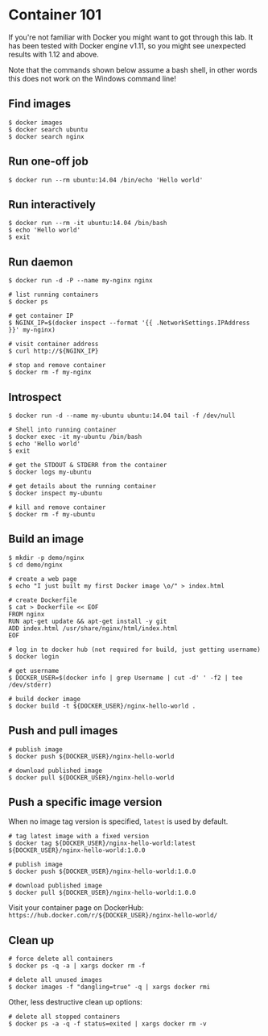 # Container 101

If you're not familiar with Docker you might want to got through this lab. It has been tested with Docker engine v1.11,
so you might see unexpected results with 1.12 and above.

Note that the commands shown below assume a bash shell, in other words this does not work on the Windows command line!

## Find images

```
$ docker images
$ docker search ubuntu
$ docker search nginx
```

## Run one-off job

```
$ docker run --rm ubuntu:14.04 /bin/echo 'Hello world'
```

## Run interactively

```
$ docker run --rm -it ubuntu:14.04 /bin/bash
$ echo 'Hello world'
$ exit
```

## Run daemon

```
$ docker run -d -P --name my-nginx nginx

# list running containers
$ docker ps

# get container IP
$ NGINX_IP=$(docker inspect --format '{{ .NetworkSettings.IPAddress }}' my-nginx)

# visit container address
$ curl http://${NGINX_IP}

# stop and remove container
$ docker rm -f my-nginx
```

## Introspect

```
$ docker run -d --name my-ubuntu ubuntu:14.04 tail -f /dev/null

# Shell into running container
$ docker exec -it my-ubuntu /bin/bash
$ echo 'Hello world'
$ exit

# get the STDOUT & STDERR from the container
$ docker logs my-ubuntu

# get details about the running container
$ docker inspect my-ubuntu

# kill and remove container
$ docker rm -f my-ubuntu
```

## Build an image

```
$ mkdir -p demo/nginx
$ cd demo/nginx

# create a web page
$ echo "I just built my first Docker image \o/" > index.html

# create Dockerfile
$ cat > Dockerfile << EOF
FROM nginx
RUN apt-get update && apt-get install -y git
ADD index.html /usr/share/nginx/html/index.html
EOF

# log in to docker hub (not required for build, just getting username)
$ docker login

# get username
$ DOCKER_USER=$(docker info | grep Username | cut -d' ' -f2 | tee /dev/stderr)

# build docker image
$ docker build -t ${DOCKER_USER}/nginx-hello-world .
```

## Push and pull images

```
# publish image
$ docker push ${DOCKER_USER}/nginx-hello-world

# download published image
$ docker pull ${DOCKER_USER}/nginx-hello-world
```

## Push a specific image version

When no image tag version is specified, `latest` is used by default.

```
# tag latest image with a fixed version
$ docker tag ${DOCKER_USER}/nginx-hello-world:latest ${DOCKER_USER}/nginx-hello-world:1.0.0

# publish image
$ docker push ${DOCKER_USER}/nginx-hello-world:1.0.0

# download published image
$ docker pull ${DOCKER_USER}/nginx-hello-world:1.0.0
```

Visit your container page on DockerHub: `https://hub.docker.com/r/${DOCKER_USER}/nginx-hello-world/`


## Clean up

```
# force delete all containers
$ docker ps -q -a | xargs docker rm -f

# delete all unused images
$ docker images -f "dangling=true" -q | xargs docker rmi
```

Other, less destructive clean up options:

```
# delete all stopped containers
$ docker ps -a -q -f status=exited | xargs docker rm -v
```


